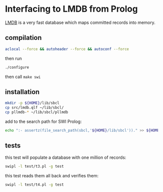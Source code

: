 
# Interfacing to LMDB from Prolog

[LMDB](http://www.lmdb.tech/doc/) is a very fast database which maps committed records into memory.

## compilation

```sh
aclocal --force && autoheader --force && autoconf --force
```
then run
```sh
./configure
```
then call `make swi`

## installation

```sh
mkdir -p ${HOME}/lib/sbcl
cp src/lmdb.qlf ~/lib/sbcl/
cp pllmdb-* ~/lib/sbcl/pllmdb
```

add to the search path for SWI Prolog:
```sh
echo ":- assertz(file_search_path(sbcl,'${HOME}/lib/sbcl'))." >> ${HOME}/.config/swi-prolog/init.pl
```

## tests

this test will populate a database with one million of records:
```sh
swipl -l test/t3.pl -g test
```

this test reads them all back and verifies them:
```sh
swipl -l test/t4.pl -g test
```

